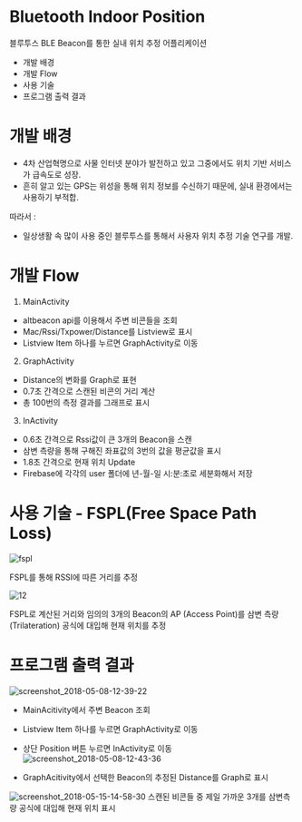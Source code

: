 # Bluetooth Indoor Position

블루투스 BLE Beacon를 통한 실내 위치 추정 어플리케이션

  - 개발 배경
  - 개발 Flow
  - 사용 기술
  - 프로그램 출력 결과


# 개발 배경
 - 4차 산업혁명으로 사물 인터넷 분야가 발전하고 있고 그중에서도 위치 기반 서비스가 급속도로 성장.
  - 흔히 알고 있는 GPS는 위성을 통해 위치 정보를 수신하기 때문에, 실내 환경에서는 사용하기 부적합.

따라서 :
  - 일상생활 속 많이 사용 중인 블루투스를 통해서 사용자 위치 추정 기술 연구를 개발. 


# 개발 Flow

1. MainActivity 
 - altbeacon api를 이용해서 주변 비콘들을 조회
 - Mac/Rssi/Txpower/Distance를 Listview로 표시
 - Listview Item 하나를 누르면 GraphActivity로 이동

2. GraphActivity
 - Distance의 변화를 Graph로 표현
 - 0.7초 간격으로 스캔된 비콘의 거리 계산
 - 총 100번의 측정 결과를 그래프로 표시
 
3. InActivity
 - 0.6초 간격으로 Rssi값이 큰 3개의 Beacon을 스캔
 - 삼변 측량을 통해 구해진 좌표값의 3번의 값을 평균값을 표시
 - 1.8초 간격으로 현재 위치 Update
 - Firebase에 각각의 user 폴더에  년-월-일 시:분:초로 세분화해서 저장



# 사용 기술 - FSPL(Free Space Path Loss)

![fspl](https://user-images.githubusercontent.com/29969821/42431041-e5c1967c-837d-11e8-9d9f-1af2077ead00.png)

FSPL를 통해 RSSI에 따른 거리를 추정

![12](https://user-images.githubusercontent.com/29969821/42431358-04235e46-8380-11e8-90c2-468c647e46e8.JPG)

FSPL로 계산된 거리와 임의의 3개의 Beacon의 AP (Access Point)를 삼변 측량 (Trilateration) 공식에 대입해 현재 위치를 추정

# 프로그램 출력 결과

![screenshot_2018-05-08-12-39-22](https://user-images.githubusercontent.com/29969821/42431215-272350a0-837f-11e8-87a5-28122e914862.png)
 - MainAcitivity에서 주변 Beacon 조회
 - Listview Item 하나를 누르면 GraphActivity로 이동
 - 상단 Position 버튼 누르면 InActivity로 이동
![screenshot_2018-05-08-12-43-36](https://user-images.githubusercontent.com/29969821/42431232-3b4405c0-837f-11e8-9f36-39e56d1c4431.png)

 - GraphAcitivity에서 선택한 Beacon의 추정된 Distance를 Graph로 표시

![screenshot_2018-05-15-14-58-30](https://user-images.githubusercontent.com/29969821/42431258-5c9c6154-837f-11e8-892e-d9a922ca4a08.png)
스캔된 비콘들 중 제일 가까운 3개를 삼변측량 공식에 대입해 현재 위치 표시
